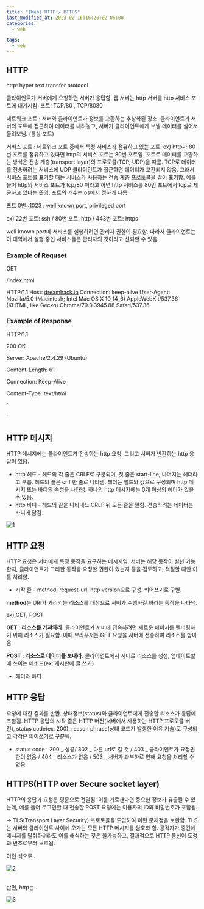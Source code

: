 ```yaml
---
title: "[Web] HTTP / HTTPS"
last_modified_at: 2023-02-16T16:20:02-05:00
categories:
  - web

tags:
  - web
---
```


## HTTP

http: hyper text transfer protocol

클라이언트가 서버에게 요청하면 서버가 응답함. 웹 서버는 http 서버를 http 서비스 포트에 대기시킴. 포트: TCP/80 , TCP/8080

네트워크 포트 : 서버와 클라이언트가 정보를 교환하는 추상화된 장소. 클라이언트가 서버의 포트에 접근하여 데이터를 내려놓고, 서버가 클라이언트에게 보낼 데이터를 실어서 돌려보냄. (통상 포트)

서비스 포트 : 네트워크 포트 중에서 특정 서비스가 점유하고 있는 포트. ex) http가 80번 포트를 점유하고 있따면 http의 서비스 포트는 80번 포트임. 포트로 데이터를 교환하는 방식은 전송 계층(transport layer)의 프로토콜(TCP, UDP)을 따름. TCP로 데이터를 전송하려는 서비스에 UDP 클라이언트가 접근하면 데이터가 교환되지 않음. 그래서 서비스 포트를 표기할 때는 서비스가 사용하는 전송 계층 프로토콜을 같이 표기함. 예를 들어 http의 서비스 포트가 tcp/80 이라고 하면 http 서비스를 80번 포트에서 tcp로 제공하고 있다는 뜻임. 포트의 개수는 os에서 정하기 나름. 

포트 0번~1023 : well known port, privileged port

ex) 22번 포트: ssh / 80번 포트: http / 443번 포트: https

well known port에 서비스를 실행하려면 관리자 권한이 필요함. 따라서 클라이언트는 이 대역에서 실행 중인 서비스들은 관리자의 것이라고 신뢰할 수 있음.

### Example of Requset

GET

/index.html

HTTP/1.1
Host: [dreamhack.io](http://dreamhack.io/)
Connection: keep-alive
User-Agent: Mozilla/5.0 (Macintosh; Intel Mac OS X 10_14_6) AppleWebKit/537.36 (KHTML, like Gecko) Chrome/79.0.3945.88 Safari/537.36

### Example of Response

HTTP/1.1

200 OK

Server: Apache/2.4.29 (Ubuntu)

Content-Length: 61

Connection: Keep-Alive

Content-Type: text/html

`<!doctype html>
<html>
<head>
</head>
<body>
</body>
</html>`

## HTTP 메시지

HTTP 메시지에는 클라이언트가 전송하는 http 요청, 그리고 서버가 반환하는 http 응답이 있음.

- http 헤드 - 헤드의 각 줄은 CRLF로 구분되며, 첫 줄은 start-line, 나머지는 헤더라고 부름. 헤드의 끝은 crlf 한 줄로 나타냄. 헤더는 필드와 값으로 구성되며 http 메시지 또는 바디의 속성을 나타냄. 하나의 http 메시지에는 0개 이상의 헤더가 있을 수 있음.
- http 바디 - 헤드의 끝을 나타내느 CRLF 뒤 모든 줄을 말함. 전송하려는 데이터는 바디에 담김.

![1](https://user-images.githubusercontent.com/63995044/219376552-fb0331f0-5b05-4a76-ba17-9b523781eea5.png)
## HTTP 요청

HTTP 요청은 서버에게 특정 동작을 요구하는 메시지임. 서버는 해당 동작이 실현 가능한지, 클라이언트가 그러한 동작을 요청할 권한이 있는지 등을 검토하고, 적절할 때만 이를 처리함.

- 시작 줄 - method, request-url, http version으로 구성. 띄어쓰기로 구별.

**method**는 URI가 가리키는 리소스를 대상으로 서버가 수행하길 바라는 동작을 나타냄. 

ex) GET, POST

**GET : 리소스를 가져와라.** 클라이언트가 서버에 접속하려면 새로운 페이지를 렌더링하기 위해 리소스가 필요함. 이때 브라우저는 GET 요청을 서버에 전송하여 리소스를 받아옴. 

**POST : 리소스로 데이터를 보내라.** 클라이언트에서 서버로 리소스를 생성, 업데이트할 때 쓰이는 메소드(ex: 게시판에 글 쓰기)

- 헤더와 바디

## HTTP 응답

요청에 대한 결과를 반환. 상태정보(status)와 클라이언트에게 전송할 리소스가 응답에 포함됨. HTTP 응답의 시작 줄은 HTTP 버전(서버에서 사용하는 HTTP 프로토콜 버전), status code(ex: 200), reason phrase(상태 코드가 발생한 이유 기술)로 구성되고 각각은 띄어쓰기로 구분됨. 

- status code : 200 _ 성공/ 302 _ 다른 url로 갈 것 / 403 _ 클라이언트가 요청권한이 없음 / 404 _ 리소스가 없음 / 503 _ 서버가 과부하로 인해 요청을 처리할 수 없음

## HTTPS(HTTP over Secure socket layer)

HTTP의 응답과 요청은 평문으로 전달됨. 이를 가로챈다면 중요한 정보가 유출될 수 있는데, 예를 들어 로그인할 때 전송한 POST 요청에는 이용자의 ID와 비밀번호가 포함됨.

→ TLS(Transport Layer Security) 프로토콜을 도입하여 이런 문제점을 보완함. TLS는 서버와 클라이언트 사이에 오가는 모든 HTTP 메시지를 암호화 함. 공격자가 중간에 메시지를 탈취하더라도 이를 해석하는 것은 불가능하고, 결과적으로 HTTP 통신이 도청과 변조로부터 보호됨.

이런 식으로..

![2](https://user-images.githubusercontent.com/63995044/219376557-dda0ed68-2d81-4a8f-8e4d-90df1f4735c4.png)

</br>
반면, http는..

![3](https://user-images.githubusercontent.com/63995044/219376562-c8b9ae8e-8205-46fb-a11e-f46cd9d0d67e.png)